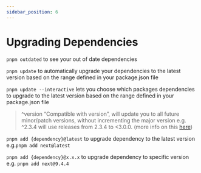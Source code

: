 ```yaml
---
sidebar_position: 6
---
```


# Upgrading Dependencies

`pnpm outdated` to see your out of date dependencies

`pnpm update` to automatically upgrade your dependencies to the latest version based on the range defined in your package.json file

`pnpm update --interactive` lets you choose which packages dependencies to upgrade to the latest version based on the range defined in your package.json file

> ^version “Compatible with version”, will update you to all future minor/patch versions, without incrementing the major version e.g. ^2.3.4 will use releases from 2.3.4 to <3.0.0. (more info on this [here](https://stackoverflow.com/a/22345808))

`pnpm add {dependency}@latest` to upgrade dependency to the latest version e.g.`pnpm add next@latest`

`pnpm add {dependency}@x.x.x` to upgrade dependency to specific version e.g. `pnpm add next@9.4.4`
